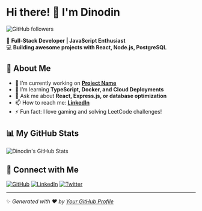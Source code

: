 # Hi there! 👋 I'm Dinodin

![GitHub followers](https://img.shields.io/github/followers/dinodinz?style=social)


🚀 **Full-Stack Developer | JavaScript Enthusiast**  
💻 **Building awesome projects with React, Node.js, PostgreSQL**  

## 🚀 About Me
- 🔭 I’m currently working on **[Project Name](https://github.com/dinodinz/project)**
- 🌱 I’m learning **TypeScript, Docker, and Cloud Deployments**
- 💬 Ask me about **React, Express.js, or database optimization**
- 📫 How to reach me: **[LinkedIn](https://www.linkedin.com/in/your-profile/)**  
- ⚡ Fun fact: I love gaming and solving LeetCode challenges!

## 📊 My GitHub Stats  
![Dinodin's GitHub Stats](https://github-readme-stats.vercel.app/api?username=dinodinz&show_icons=true&theme=radical)

## 🔗 Connect with Me
[![GitHub](https://img.shields.io/badge/-GitHub-181717?style=flat&logo=github&logoColor=white)](https://github.com/dinodinz)
[![LinkedIn](https://img.shields.io/badge/-LinkedIn-0077B5?style=flat&logo=linkedin&logoColor=white)](https://www.linkedin.com/in/your-profile/)
[![Twitter](https://img.shields.io/badge/-Twitter-1DA1F2?style=flat&logo=twitter&logoColor=white)](https://twitter.com/yourhandle)

---
✨ _Generated with ❤️ by [Your GitHub Profile](https://github.com/dinodinz)_
